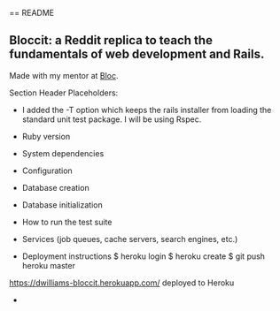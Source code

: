 == README

## Bloccit: a Reddit replica to teach the fundamentals of web development and Rails.

Made with my mentor at [Bloc](http://bloc.io).

Section Header Placeholders:

* I added the -T option which keeps the rails installer from loading the standard unit test package. I will be using Rspec.

* Ruby version

* System dependencies

* Configuration

* Database creation

* Database initialization

* How to run the test suite

* Services (job queues, cache servers, search engines, etc.)

* Deployment instructions
   $ heroku login
   $ heroku create <app name>
   $ git push heroku master

https://dwilliams-bloccit.herokuapp.com/ deployed to Heroku

* 


